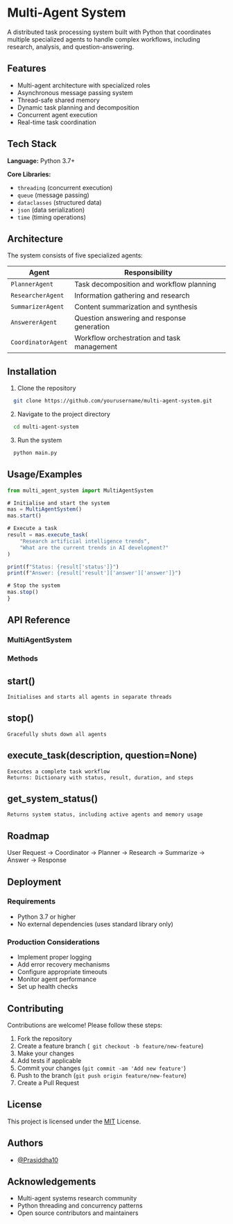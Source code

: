 # Multi-Agent System

A distributed task processing system built with Python that coordinates multiple specialized agents to handle complex workflows, including research, analysis, and question-answering.

## Features

- Multi-agent architecture with specialized roles
- Asynchronous message passing system
- Thread-safe shared memory
- Dynamic task planning and decomposition
- Concurrent agent execution
- Real-time task coordination

## Tech Stack

**Language:** Python 3.7+

**Core Libraries:**
- `threading` (concurrent execution)
- `queue` (message passing)
- `dataclasses` (structured data)
- `json` (data serialization)
- `time` (timing operations)

## Architecture

The system consists of five specialized agents:

| Agent | Responsibility |
|-------|----------------|
| `PlannerAgent` | Task decomposition and workflow planning |
| `ResearcherAgent` | Information gathering and research |
| `SummarizerAgent` | Content summarization and synthesis |
| `AnswererAgent` | Question answering and response generation |
| `CoordinatorAgent` | Workflow orchestration and task management |






## Installation
 1. Clone the repository


```bash
  git clone https://github.com/yourusername/multi-agent-system.git
```

2. Navigate to the project directory
```bash
  cd multi-agent-system
```
3. Run the system
```bash
  python main.py
```

## Usage/Examples

```javascript
from multi_agent_system import MultiAgentSystem

# Initialise and start the system
mas = MultiAgentSystem()
mas.start()

# Execute a task
result = mas.execute_task(
    "Research artificial intelligence trends",
    "What are the current trends in AI development?"
)

print(f"Status: {result['status']}")
print(f"Answer: {result['result']['answer']['answer']}")

# Stop the system
mas.stop()
}
```



## API Reference
### MultiAgentSystem
### Methods

## start()
```
Initialises and starts all agents in separate threads
```
## stop()
```
Gracefully shuts down all agents
```
## execute_task(description, question=None)
```
Executes a complete task workflow
Returns: Dictionary with status, result, duration, and steps
```
## get_system_status()
```
Returns system status, including active agents and memory usage
```
## Roadmap

User Request → Coordinator → Planner → Research → Summarize → Answer → Response


## Deployment

### Requirements

* Python 3.7 or higher
* No external dependencies (uses standard library only)

### Production Considerations

* Implement proper logging
* Add error recovery mechanisms
* Configure appropriate timeouts
* Monitor agent performance
* Set up health checks
## Contributing

Contributions are welcome! Please follow these steps:

1. Fork the repository
2. Create a feature branch (`` git checkout -b feature/new-feature``)
3. Make your changes
4. Add tests if applicable
5. Commit your changes (``git commit -am 'Add new feature'``)
6. Push to the branch (``git push origin feature/new-feature``)
7. Create a Pull Request


## License
This project is licensed under the
[MIT](https://choosealicense.com/licenses/mit/) License.


## Authors

- [@Prasiddha10](https://github.com/Prasiddha10)


## Acknowledgements

* Multi-agent systems research community
* Python threading and concurrency patterns
* Open source contributors and maintainers

